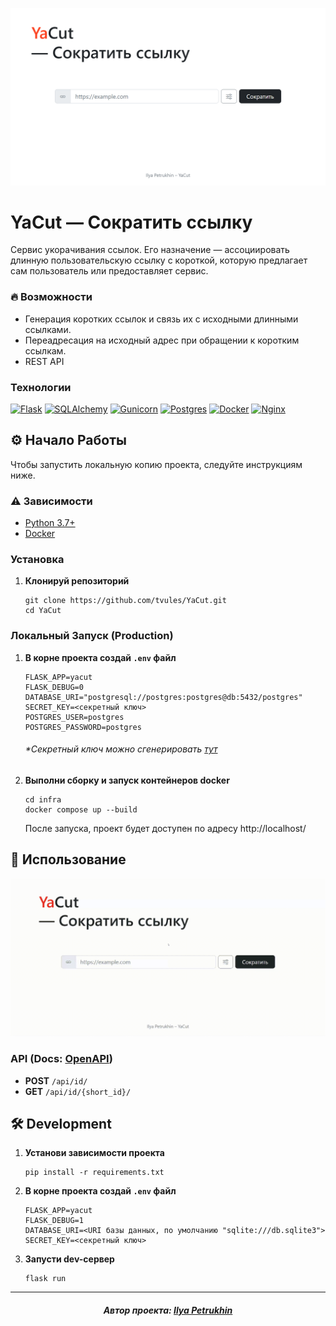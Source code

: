 ![image](./docs/preview.png)

# YaCut — Сократить ссылку

Сервис укорачивания ссылок.
Его назначение — ассоциировать длинную пользовательскую ссылку с короткой,
которую предлагает сам пользователь или предоставляет сервис.

### 🔥 Возможности

- Генерация коротких ссылок и связь их с исходными длинными ссылками.
- Переадресация на исходный адрес при обращении к коротким ссылкам.
- REST API

### Технологии

[![Flask][Flask-badge]][Flask-url]
[![SQLAlchemy][SQLAlchemy-badge]][SQLAlchemy-url]
[![Gunicorn][Gunicorn-badge]][Gunicorn-url]
[![Postgres][Postgres-badge]][Postgres-url]
[![Docker][Docker-badge]][Docker-url]
[![Nginx][Nginx-badge]][Nginx-url]

## ⚙ Начало Работы

Чтобы запустить локальную копию проекта, следуйте инструкциям ниже.

### ⚠ Зависимости

- [Python 3.7+][Python-url]
- [Docker][Docker-url]

### Установка

1. **Клонируй репозиторий**

    ```shell
    git clone https://github.com/tvules/YaCut.git
    cd YaCut
    ```

### Локальный Запуск (Production)

1. **В корне проекта создай `.env` файл**

    ```shell
    FLASK_APP=yacut
    FLASK_DEBUG=0
    DATABASE_URI="postgresql://postgres:postgres@db:5432/postgres"
    SECRET_KEY=<секретный ключ>
    POSTGRES_USER=postgres
    POSTGRES_PASSWORD=postgres
    ```

    ###### **Секретный ключ можно сгенерировать [тут](https://djecrety.ir/)*

2. **Выполни сборку и запуск контейнеров docker**

    ```shell
    cd infra
    docker compose up --build
    ```

    После запуска, проект будет доступен по адресу http://localhost/

## 👀 Использование

![Usage-example](docs/usage_example.gif)

### API (Docs: [OpenAPI](docs/openapi.yml))

- **POST** `/api/id/`
- **GET** `/api/id/{short_id}/`

## 🛠 Development

1. **Установи зависимости проекта**

    ```shell
    pip install -r requirements.txt
    ```

2. **В корне проекта создай `.env` файл**

    ```shell
    FLASK_APP=yacut
    FLASK_DEBUG=1
    DATABASE_URI=<URI базы данных, по умолчанию "sqlite:///db.sqlite3">
    SECRET_KEY=<секретный ключ>
    ```

3. **Запусти dev-сервер**

    ```shell
    flask run
    ```
   
---

<h5 align="center">
Автор проекта: <a href="https://github.com/tvules">Ilya Petrukhin</a>
</h5>

<!-- MARKDOWN BADGES & URLs -->
[Python-badge]: https://img.shields.io/badge/python%203.7+-3670A0?style=for-the-badge&logo=python&logoColor=ffdd54

[Python-url]: https://www.python.org/

[Flask-badge]: https://img.shields.io/badge/flask-%23000.svg?style=for-the-badge&logo=flask&logoColor=white

[Flask-url]: https://flask.palletsprojects.com

[SQLAlchemy-badge]: https://img.shields.io/badge/sqlalchemy-fbfbfb?style=for-the-badge

[SQLAlchemy-url]: https://www.sqlalchemy.org/

[Gunicorn-badge]: https://img.shields.io/badge/gunicorn-%298729.svg?style=for-the-badge&logo=gunicorn&logoColor=white

[Gunicorn-url]: https://gunicorn.org/

[Postgres-badge]: https://img.shields.io/badge/postgres-%23316192.svg?style=for-the-badge&logo=postgresql&logoColor=white

[Postgres-url]: https://www.postgresql.org/

[Docker-badge]: https://img.shields.io/badge/docker-%230db7ed.svg?style=for-the-badge&logo=docker&logoColor=white

[Docker-url]: https://www.docker.com/

[Nginx-badge]: https://img.shields.io/badge/nginx-%23009639.svg?style=for-the-badge&logo=nginx&logoColor=white

[Nginx-url]: https://nginx.org
